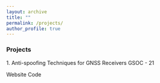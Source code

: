 ```yaml
---
layout: archive
title: ""
permalink: /projects/
author_profile: true
---
```

### Projects

<p>1. Anti-spoofing Techniques for GNSS Receivers GSOC - 21</p>

<a href="/gsoc21/" style="text-decoration:none;" class="label label-primary">Website</a> 
<a href="https://github.com/harshadms/gsoc_21_gnss-sdr/tree/gsoc_21_sd_apt" style="text-decoration:none;" rel="noreferrer noopener" target="_blank" class="label label-danger">Code</a> 
